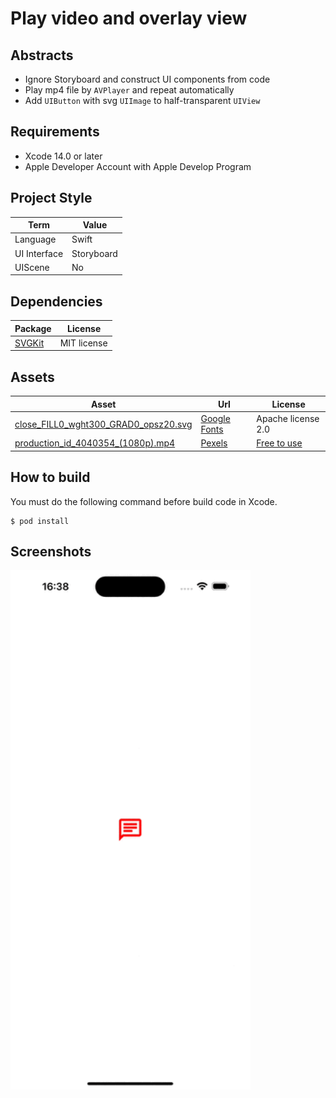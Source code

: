 # Play video and overlay view

## Abstracts

* Ignore Storyboard and construct UI components from code
* Play mp4 file by `AVPlayer` and repeat automatically
* Add `UIButton` with svg `UIImage` to half-transparent `UIView`

## Requirements

* Xcode 14.0 or later
* Apple Developer Account with Apple Develop Program

## Project Style

|Term|Value|
|---|---|
|Language|Swift|
|UI Interface|Storyboard|
|UIScene|No|

## Dependencies

|Package|License|
|---|---|
|[SVGKit](https://github.com/SVGKit/SVGKit)|MIT license|

## Assets

|Asset|Url|License|
|---|---|---|
|[close_FILL0_wght300_GRAD0_opsz20.svg](./Demo/Assets/close_FILL0_wght300_GRAD0_opsz20.svg)|[Google Fonts](https://fonts.google.com/icons)|Apache license 2.0|
|[production_id_4040354_(1080p).mp4](./Demo/Assets/production_id_4040354_(1080p).mp4)|[Pexels](https://www.pexels.com/video/cherry-flowers-blooming-during-spring-season-4040354/)|[Free to use](https://www.pexels.com/license/)|

## How to build

You must do the following command before build code in Xcode.

````shell
$ pod install
````

## Screenshots

<img src="./images/app.gif" width="384" />
